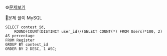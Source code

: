 ⚙[문제보기](https://leetcode.com/problems/percentage-of-users-attended-a-contest/)



🔎문제 풀이
MySQL
```MySQL
SELECT contest_id,
    ROUND(COUNT(DISTINCT user_id)/(SELECT COUNT(*) FROM Users)*100, 2) AS percentage
FROM Register
GROUP BY contest_id
ORDER BY 2 DESC, 1 ASC;
```
